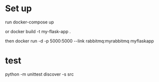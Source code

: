 # Set up
run
docker-compose up

or
docker build -t my-flask-app .

then
docker run -d -p 5000:5000 --link rabbitmq:myrabbitmq myflaskapp

# test
python -m unittest discover -s src
